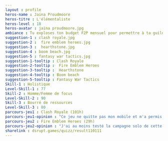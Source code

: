 ```yaml
---
layout : profile
heros-name : Jaina Proudmoore
heros-titre : L'élémentaliste
heros-level : 18
heros-avatar : jaina proudmoore.jpg
ambiance : Tu exploses ton budget F2P mensuel pour permettre à ta guilde de devenir leader européen de Clash of Clans, et devenir ainsi légendaire.
suggestion-1 : clash royale.jpg
suggestion-2 :  fire emblem heroes.jpg
suggestion-3 :  hearthstone.jpg
suggestion-4 : boom beach.jpg
suggestion-5 : fantasy war tactics.jpg
suggestion-1-tooltip : Clash Royale
suggestion-2-tooltip :  Fire Emblem Heroes
suggestion-3-tooltip :  Hearthstone
suggestion-4-tooltip : Boom beach
suggestion-5-tooltip : Fantasy War Tactics
Skill-1 : Holistique
Level-Skill-1 : 77
Skill-2 : Homme/Femme de focus
Level-Skill-2 : 90
Skill-3 : Bourré de ressources
Level-Skill-3 : 80
parcours-jeu1 : Clash Royale (101h)
parcours-jeu1-opinion : "Ce jeu ne quitte pas mon mobile et m'a permis d'attendre mes RER avec une incroyable patience. A haut niveau assez compétitif et nécessite un certain investissement financier. Reste à voir si le jeu tiendra sur la durée. J'ai toutes les cartes SSM"
parcours-jeu2 : Fire Emblem Heroes (29h)
parcours-jeu2-opinion : "J'ai au moins testé la campagne solo de cette adaptation mobile de la licence classique de Nintendo qui ne se trouvait jusqu'à présent que sur les portables. L'adaptation semble fidèle par contre le gacha ne m'aime pas …pas sûr que je vais jouer très longtemps"
sharelink : dsrupt.games/quizz/result110111
---
```

